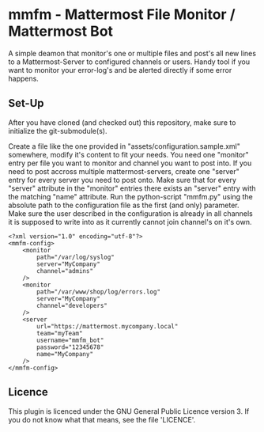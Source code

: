 mmfm - Mattermost File Monitor / Mattermost Bot
===================================

A simple deamon that monitor's one or multiple files and post's all new lines to a Mattermost-Server to configured
channels or users. Handy tool if you want to monitor your error-log's and be alerted directly if some error happens.

## Set-Up

After you have cloned (and checked out) this repository, make sure to initialize the git-submodule(s).

Create a file like the one provided in "assets/configuration.sample.xml" somewhere, modify it's content to fit your
needs. You need one "monitor" entry per file you want to monitor and channel you want to post into. If you need to post
accross multiple mattermost-servers, create one "server" entry for every server you need to post onto. Make sure that
for every "server" attribute in the "monitor" entries there exists an "server" entry with the matching "name" attribute.
Run the python-script "mmfm.py" using the absolute path to the configuration file as the first (and only) parameter.
Make sure the user described in the configuration is already in all channels it is supposed to write into as it
currently cannot join channel's on it's own.

```
<?xml version="1.0" encoding="utf-8"?>
<mmfm-config>
    <monitor
        path="/var/log/syslog"
        server="MyCompany"
        channel="admins"
    />
    <monitor
        path="/var/www/shop/log/errors.log"
        server="MyCompany"
        channel="developers"
    />
    <server
        url="https://mattermost.mycompany.local"
        team="myTeam"
        username="mmfm_bot"
        password="12345678"
        name="MyCompany"
    />
</mmfm-config>
```

## Licence

This plugin is licenced under the GNU General Public Licence version 3.
If you do not know what that means, see the file 'LICENCE'.
